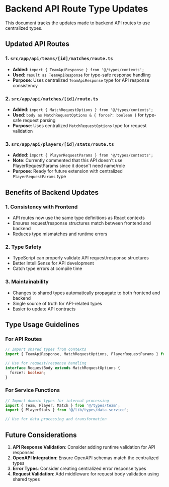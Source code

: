 # Backend API Route Type Updates

This document tracks the updates made to backend API routes to use centralized types.

## Updated API Routes

### 1. `src/app/api/teams/[id]/matches/route.ts`
- **Added**: `import { TeamApiResponse } from '@/types/contexts';`
- **Used**: `result as TeamApiResponse` for type-safe response handling
- **Purpose**: Uses centralized `TeamApiResponse` type for API response consistency

### 2. `src/app/api/matches/[id]/route.ts`
- **Added**: `import { MatchRequestOptions } from '@/types/contexts';`
- **Used**: `body as MatchRequestOptions & { force?: boolean }` for type-safe request parsing
- **Purpose**: Uses centralized `MatchRequestOptions` type for request validation

### 3. `src/app/api/players/[id]/stats/route.ts`
- **Added**: `import { PlayerRequestParams } from '@/types/contexts';`
- **Note**: Currently commented that this API doesn't use PlayerRequestParams since it doesn't need name/role
- **Purpose**: Ready for future extension with centralized `PlayerRequestParams` type

## Benefits of Backend Updates

### 1. **Consistency with Frontend**
- API routes now use the same type definitions as React contexts
- Ensures request/response structures match between frontend and backend
- Reduces type mismatches and runtime errors

### 2. **Type Safety**
- TypeScript can properly validate API request/response structures
- Better IntelliSense for API development
- Catch type errors at compile time

### 3. **Maintainability**
- Changes to shared types automatically propagate to both frontend and backend
- Single source of truth for API-related types
- Easier to update API contracts

## Type Usage Guidelines

### For API Routes
```typescript
// Import shared types from contexts
import { TeamApiResponse, MatchRequestOptions, PlayerRequestParams } from '@/types/contexts';

// Use for request/response handling
interface RequestBody extends MatchRequestOptions {
  force?: boolean;
}
```

### For Service Functions
```typescript
// Import domain types for internal processing
import { Team, Player, Match } from '@/types/team';
import { PlayerStats } from '@/lib/types/data-service';

// Use for data processing and transformation
```

## Future Considerations

1. **API Response Validation**: Consider adding runtime validation for API responses
2. **OpenAPI Integration**: Ensure OpenAPI schemas match the centralized types
3. **Error Types**: Consider creating centralized error response types
4. **Request Validation**: Add middleware for request body validation using shared types 
